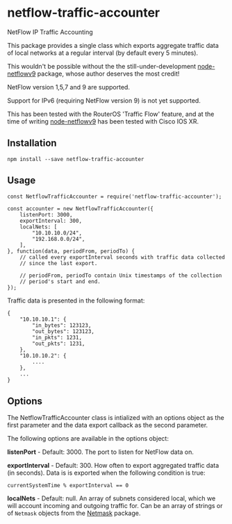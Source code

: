 # netflow-traffic-accounter

NetFlow IP Traffic Accounting

This package provides a single class which exports aggregate traffic data of
local networks at a regular interval (by default every 5 minutes).

This wouldn't be possible without the the still-under-development
[node-netflowv9](https://github.com/delian/node-netflowv9) package, whose
author deserves the most credit!

NetFlow version 1,5,7 and 9 are supported.

Support for IPv6 (requiring NetFlow version 9) is not yet supported.

This has been tested with the RouterOS 'Traffic Flow' feature, and at the time
of writing [node-netflowv9](https://github.com/delian/node-netflowv9) has been
tested with Cisco IOS XR.

## Installation
    npm install --save netflow-traffic-accounter

## Usage
    const NetflowTrafficAccounter = require('netflow-traffic-accounter');

    const accounter = new NetflowTrafficAccounter({
        listenPort: 3000,
        exportInterval: 300,
        localNets: [
            "10.10.10.0/24",
            "192.168.0.0/24",
        ],
    }, function(data, periodFrom, periodTo) {
        // called every exportInterval seconds with traffic data collected
        // since the last export.

        // periodFrom, periodTo contain Unix timestamps of the collection
        // period's start and end.
    });

Traffic data is presented in the following format:

    {
        "10.10.10.1": {
            "in_bytes": 123123,
            "out_bytes": 123123,
            "in_pkts": 1231,
            "out_pkts": 1231,
        },
        "10.10.10.2": {
            ....
        },
        ...
    }

## Options

The NetflowTrafficAccounter class is intialized with an options object as the
first parameter and the data export callback as the second parameter.

The following options are available in the options object:

**listenPort** - Default: 3000. The port to listen for NetFlow data on.

**exportInterval** - Default: 300. How often to export aggregated traffic data
(in seconds). Data is is exported when the following condition is true:

    currentSystemTime % exportInterval == 0

**localNets** - Default: null. An array of subnets considered local, which we
will account incoming and outgoing traffic for. Can be an array of strings or
of `Netmask` objects from the [Netmask](https://github.com/rs/node-netmask)
package.
